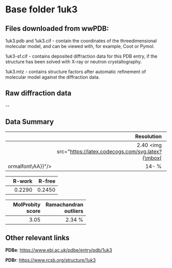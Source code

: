 # Base folder 1uk3

## Files downloaded from wwPDB:

1uk3.pdb and 1uk3.cif - contain the coordinates of the threedimensional molecular model, and can be viewed with, for example, Coot or Pymol.

1uk3-sf.cif - contains deposited diffraction data for this PDB entry, if the structure has been solved with X-ray or neutron crystallography.

1uk3.mtz - contains structure factors after automatic refinement of molecular model against the diffraction data.

## Raw diffraction data

--<br> 

## Data Summary
|   | Resolution | Completeness| I/sigma |
|---|-------------:|----------------:|--------------:|
|   |2.40 <img src="https://latex.codecogs.com/svg.latex?{\mbox{
ormalfont\AA}}"/>|  14- %|<img width=50/>NULL |

|   | **R-work**| **R-free**   
|---|-------------:|----------------:|           
||0.2290|0.2450|

|   |**MolProbity<br>score**| **Ramachandran<br>outliers** 
|---|-------------:|----------------:|
||3.05|2.34 %|

## Other relevant links 
**PDBe**:  https://www.ebi.ac.uk/pdbe/entry/pdb/1uk3
 
**PDBr**: https://www.rcsb.org/structure/1uk3 

